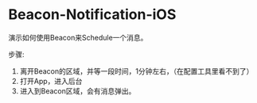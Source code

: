 # Beacon-Notification-iOS
演示如何使用Beacon来Schedule一个消息。

步骤:

1. 离开Beacon的区域，并等一段时间，1分钟左右，（在配置工具里看不到了）
2. 打开App，进入后台
3. 进入到Beacon区域，会有消息弹出。


